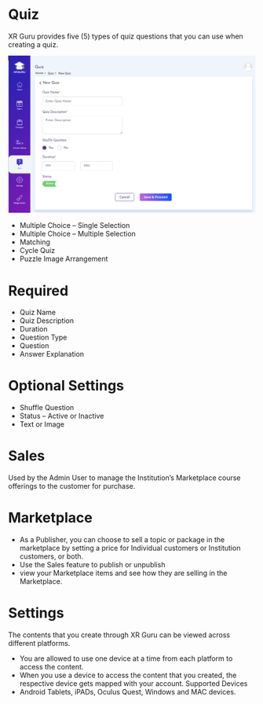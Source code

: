 # Quiz
XR Guru provides five (5) types of quiz questions that you
can use when creating a quiz.

![](DeignStudioQuiz.PNG)

- Multiple Choice – Single Selection
- Multiple Choice – Multiple Selection
- Matching
- Cycle Quiz
- Puzzle Image Arrangement

# Required
- Quiz Name
- Quiz Description
- Duration
- Question Type
- Question
- Answer Explanation

# Optional Settings
- Shuffle Question
- Status – Active or Inactive
- Text or Image


# Sales

Used by the Admin User to manage the Institution’s
Marketplace course offerings to the customer for
purchase.

# Marketplace
- As a Publisher, you can choose to sell a topic or package in the
marketplace by setting a price for Individual customers or
Institution customers, or both.
- Use the Sales feature to publish or unpublish
- view your Marketplace items and see how they are selling in the
Marketplace.


# Settings

The contents that you create through XR Guru can be
viewed across different platforms.

- You are allowed to use one device at a time from
each platform to access the content.
- When you use a device to access the content that
you created, the respective device gets mapped
with your account.
Supported Devices
- Android Tablets, iPADs, Oculus Quest,
Windows and MAC devices.



